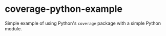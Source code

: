 # coverage-python-example
Simple example of using Python's `coverage` package with a simple Python module.
